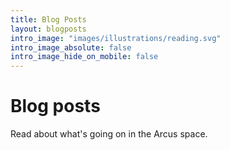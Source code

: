 ```yaml
---
title: Blog Posts
layout: blogposts
intro_image: "images/illustrations/reading.svg"
intro_image_absolute: false
intro_image_hide_on_mobile: false
---
```


# Blog posts

Read about what's going on in the Arcus space.
